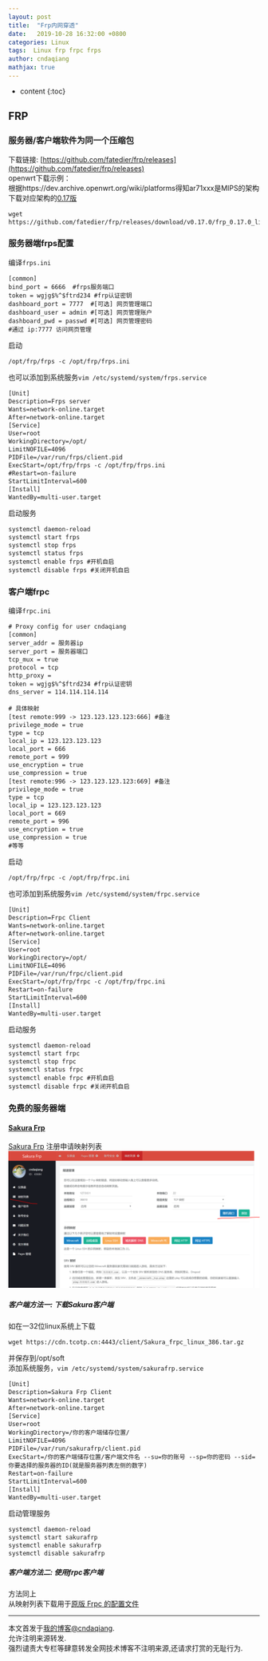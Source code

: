 ```yaml
---
layout: post
title:  "Frp内网穿透"
date:   2019-10-28 16:32:00 +0800
categories: Linux
tags:  Linux frp frpc frps
author: cndaqiang
mathjax: true
---
```

* content
{:toc}








## FRP
### 服务器/客户端软件为同一个压缩包
下载链接: [https://github.com/fatedier/frp/releases](https://github.com/fatedier/frp/releases)<br>
openwrt下载示例：<br>
根据https://dev.archive.openwrt.org/wiki/platforms得知ar71xxx是MIPS的架构<br>
下载对应架构的[0.17版](https://github.com/fatedier/frp/releases?after=v0.20.0)
```
wget https://github.com/fatedier/frp/releases/download/v0.17.0/frp_0.17.0_linux_mips.tar.gz
```

### 服务器端frps配置
编译`frps.ini`
```
[common]
bind_port = 6666  #frps服务端口
token = wgjg$%^$ftrd234 #frp认证密钥
dashboard_port = 7777  #[可选] 网页管理端口
dashboard_user = admin #[可选] 网页管理账户
dashboard_pwd = passwd #[可选] 网页管理密码
#通过 ip:7777 访问网页管理
```
启动
```
/opt/frp/frps -c /opt/frp/frps.ini
```
也可以添加到系统服务`vim /etc/systemd/system/frps.service`
```
[Unit]
Description=Frps server
Wants=network-online.target
After=network-online.target
[Service]
User=root
WorkingDirectory=/opt/
LimitNOFILE=4096
PIDFile=/var/run/frps/client.pid
ExecStart=/opt/frp/frps -c /opt/frp/frps.ini
#Restart=on-failure
StartLimitInterval=600
[Install]
WantedBy=multi-user.target
```
启动服务
```
systemctl daemon-reload
systemctl start frps
systemctl stop frps
systemctl status frps
systemctl enable frps #开机自启
systemctl disable frps #关闭开机自启
```

### 客户端frpc
编译`frpc.ini`
```
# Proxy config for user cndaqiang
[common]
server_addr = 服务器ip
server_port = 服务器端口
tcp_mux = true
protocol = tcp
http_proxy = 
token = wgjg$%^$ftrd234 #frp认证密钥
dns_server = 114.114.114.114
 
# 具体映射
[test remote:999 -> 123.123.123.123:666] #备注
privilege_mode = true
type = tcp
local_ip = 123.123.123.123
local_port = 666
remote_port = 999
use_encryption = true
use_compression = true
[test remote:996 -> 123.123.123.123:669] #备注
privilege_mode = true
type = tcp
local_ip = 123.123.123.123
local_port = 669
remote_port = 996
use_encryption = true
use_compression = true
#等等
```
启动
```
/opt/frp/frpc -c /opt/frp/frpc.ini
```

也可添加到系统服务`vim /etc/systemd/system/frpc.service`
```
[Unit]
Description=Frpc Client
Wants=network-online.target
After=network-online.target
[Service]
User=root
WorkingDirectory=/opt/
LimitNOFILE=4096
PIDFile=/var/run/frpc/client.pid
ExecStart=/opt/frp/frpc -c /opt/frp/frpc.ini
Restart=on-failure
StartLimitInterval=600
[Install]
WantedBy=multi-user.target
```

启动服务
```
systemctl daemon-reload
systemctl start frpc
systemctl stop frpc
systemctl status frpc
systemctl enable frpc #开机自启
systemctl disable frpc #关闭开机自启
```

### 免费的服务器端
#### [Sakura Frp](https://www.natfrp.com)
[Sakura Frp](https://www.natfrp.com)
注册申请映射列表
![](/uploads/2019/10/sakura.png)

##### 客户端方法一: 下载Sakura客户端
如在一32位linux系统上下载
```
wget https://cdn.tcotp.cn:4443/client/Sakura_frpc_linux_386.tar.gz
```
并保存到/opt/soft<br>
添加系统服务，`vim /etc/systemd/system/sakurafrp.service` <br>
```
[Unit]
Description=Sakura Frp Client
Wants=network-online.target
After=network-online.target
[Service]
User=root
WorkingDirectory=/你的客户端储存位置/
LimitNOFILE=4096
PIDFile=/var/run/sakurafrp/client.pid
ExecStart=/你的客户端储存位置/客户端文件名 --su=你的账号 --sp=你的密码 --sid=你要选择的服务器的ID(就是服务器列表左侧的数字)
Restart=on-failure
StartLimitInterval=600
[Install]
WantedBy=multi-user.target
```
启动管理服务
```
systemctl daemon-reload
systemctl start sakurafrp
systemctl enable sakurafrp
systemctl disable sakurafrp
```

##### 客户端方法二: 使用frpc客户端
方法同上<br>
从映射列表下载用于[原版 Frpc 的配置文件](https://www.natfrp.com/?do=publicconf&id=1)




------
本文首发于[我的博客@cndaqiang](https://cndaqiang.github.io/).<br>
允许注明来源转发.<br>
强烈谴责大专栏等肆意转发全网技术博客不注明来源,还请求打赏的无耻行为.

